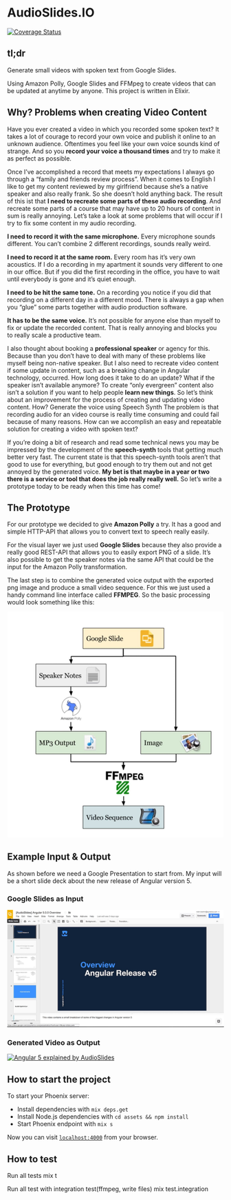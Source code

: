 # AudioSlides.IO

[![Coverage Status](https://coveralls.io/repos/github/audioslides/audioslides.io/badge.svg)](https://coveralls.io/github/audioslides/audioslides.io)

## tl;dr

Generate small videos with spoken text from Google Slides.

Using Amazon Polly, Google Slides and FFMpeg to create videos that can be updated at anytime by anyone. This project is written in Elixir.

## Why? Problems when creating Video Content
Have you ever created a video in which you recorded some spoken text? It takes a lot of courage to record your own voice and publish it online to an unknown audience. Oftentimes you feel like your own voice sounds kind of strange. And so you **record your voice a thousand times** and try to make it as perfect as possible. 

Once I’ve accomplished a record that meets my expectations I always go through a “family and friends review process”. When it comes to English I like to get my content reviewed by my girlfriend because she’s a native speaker and also really frank. So she doesn’t hold anything back. The result of this ist that **I need to recreate some parts of these audio recording**. And recreate some parts of a course that may have up to 20 hours of content in sum is really annoying. Let’s take a look at some problems that will occur if I try to fix some content in my audio recording.

**I need to record it with the same microphone.**
Every microphone sounds different. You can’t combine 2 different recordings, sounds really weird.

**I need to record it at the same room.**
Every room has it’s very own acoustics. If I do a recording in my apartment it sounds very different to one in our office. But if you did the first recording in the office, you have to wait until everybody is gone and it’s quiet enough. 

**I need to be hit the same tone.**
On a recording you notice if you did that recording on a different day in a different mood. There is always a gap when you “glue” some parts together with audio production software.

**It has to be the same voice.**
It’s not possible for anyone else than myself to fix or update the recorded content. That is really annoying and blocks you to really scale a productive team.

I also thought about booking a **professional speaker** or agency for this. Because than you don’t have to deal with many of these problems like myself being non-native speaker. But I also need to recreate video content if some update in content, such as a breaking change in Angular technology, occurred. How long does it take to do an update? What if the speaker isn’t available anymore? To create “only evergreen” content also isn’t a solution if you want to help people **learn new things**. So let’s think about an improvement for the process of creating and updating video content.
How? Generate the voice using Speech Synth
The problem is that recording audio for an video course is really time consuming and could fail because of many reasons. How can we accomplish an easy and repeatable solution for creating a video with spoken text? 

If you’re doing a bit of research and read some technical news you may be impressed by the development of the **speech-synth** tools that getting much better very fast. The current state is that this speech-synth tools aren’t that good to use for everything, but good enough to try them out and not get annoyed by the generated voice. **My bet is that maybe in a year or two there is a service or tool that does the job really really well.** So let’s write a prototype today to be ready when this time has come!

## The Prototype
For our prototype we decided to give **Amazon Polly** a try. It has a good and simple HTTP-API that allows you to convert text to speech really easily.

For the visual layer we just used **Google Slides** because they also provide a really good REST-API that allows you to easily export PNG of a slide. It’s also possible to get the speaker notes via the same API that could be the input for the Amazon Polly transformation.

The last step is to combine the generated voice output with the exported png image and produce a small video sequence. For this we just used a handy command line interface called **FFMPEG**. So the basic processing would look something like this:

![Video Generation Process](process-overview.jpg)

## Example Input & Output
As shown before we need a Google Presentation to start from. My input will be a short slide deck about the new release of Angular version 5.

### Google Slides as Input

[![Angular 5 explained by AudioSlides](example-google-presentation.jpg)](https://docs.google.com/presentation/d/1tGbdANGoW8BGI-S-_DcP0XsXhoaTO_KConY7-RVFnkM/edit?usp=sharing "Angular 5 explained by AudioSlides")

### Generated Video as Output

[![Angular 5 explained by AudioSlides](https://img.youtube.com/vi/mvYzuGw2Tv0/0.jpg)](https://www.youtube.com/watch?v=mvYzuGw2Tv0 "Angular 5 explained by AudioSlides")


## How to start the project

To start your Phoenix server:

  * Install dependencies with `mix deps.get`
  * Install Node.js dependencies with `cd assets && npm install`
  * Start Phoenix endpoint with `mix s`

Now you can visit [`localhost:4000`](http://localhost:4000) from your browser.

## How to test

Run all tests
    mix t

Run all test with integration test(ffmpeg, write files)
    mix test.integration